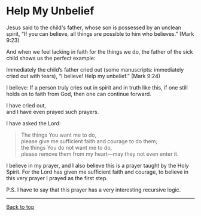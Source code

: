 # Help My Unbelief

Jesus said to the child's father, whose son is possessed by an unclean spirit, “If you can believe, all things are possible to him who believes.” (Mark 9:23)

And when we feel lacking in faith for the things we do, the father of the sick child shows us the perfect example:

Immediately the child’s father cried out (some manuscripts: immediately cried out with tears),
“I believe! Help my unbelief.” (Mark 9:24)

I believe:
If a person truly cries out in spirit and in truth like this,
if one still holds on to faith from God, then one can continue forward.

I have cried out,<br>
and I have even prayed such prayers.

I have asked the Lord:<br>
>The things You want me to do,<br>
>please give me sufficient faith and courage to do them;<br>
>the things You do not want me to do,<br>
>please remove them from my heart—may they not even enter it.

I believe in my prayer, and I also believe this is a prayer taught by the Holy Spirit.
For the Lord has given me sufficient faith and courage, to believe in this very prayer I prayed as the first step.

P.S. I have to say that this prayer has a very interesting recursive logic.

---

[Back to top](#)